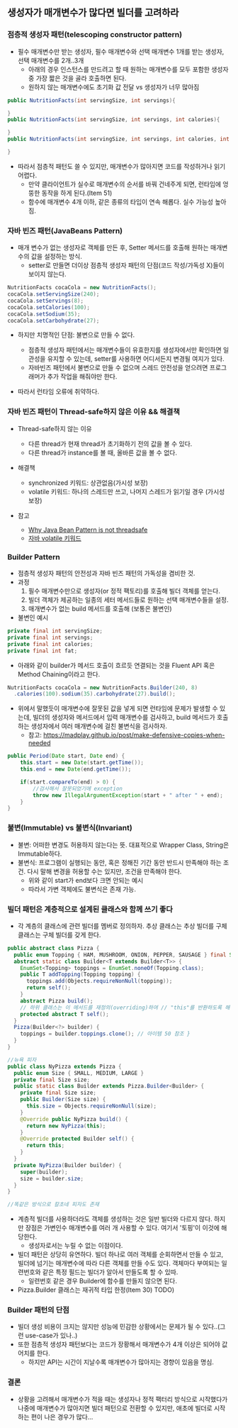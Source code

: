 ## 생성자가 매개변수가 많다면 빌더를 고려하라

### 점층적 생성자 패턴(telescoping constructor pattern)

- 필수 매개변수만 받는 생성자, 필수 매개변수와 선택 매개변수 1개를 받는 생성자, 선택 매개변수를 2개..3개
  * 아래의 경우 인스턴스를 만드려고 할 때 원하는 매개변수를 모두 포함한 생성자 중 가장 짧은 것을 골라 호출하면 된다.
  * 원하지 않는 매개변수에도 초기화 값 전달 vs 생성자가 너무 많아짐

```java
public NutritionFacts(int servingSize, int servings){

}
public NutritionFacts(int servingSize, int servings, int calories){

}
public NutritionFacts(int servingSize, int servings, int calories, int fat){

}
```

- 따라서 점층적 패턴도 쓸 수 있지만, 매개변수가 많아지면 코드를 작성하거나 읽기 어렵다.
  * 만약 클라이언트가 실수로 매개변수의 순서를 바꿔 건네주게 되면, 런타임에 엉뚱한 동작을 하게 된다.(Item 51)
  * 함수에 매개변수 4개 이하, 같은 종류의 타입이 연속 해롭다. 실수 가능성 높아짐.

### 자바 빈즈 패턴(JavaBeans Pattern)
- 매개 변수가 없는 생성자로 객체를 만든 후, Setter 메서드를 호출해 원하는 매개변수의 값을 설정하는 방식.
  * setter로 만들면 더이상 점층적 생성자 패턴의 단점(코드 작성/가독성 X)들이 보이지 않는다.

```java
NutritionFacts cocaCola = new NutritionFacts();
cocaCola.setServingSize(240);
cocaCola.setServings(8);
cocaCola.setCalories(100);
cocaCola.setSodium(35);
cocaCola.setCarbohydrate(27);
```
- 하지만 치명적인 단점: 불변으로 만들 수 없다.
  * 점층적 생성자 패턴에서는 매개변수들이 유효한지를 생성자에서만 확인하면 일관성을 유지할 수 있는데, setter를 사용하면 어디서든지 변경될 여지가 있다.
  * 자바빈즈 패턴에서 불변으로 만들 수 없으며 스레드 안전성을 얻으려면 프로그래머가 추가 작업을 해줘야만 한다.

- 따라서 런타임 오류에 취약하다.
  
### 자바 빈즈 패턴이 Thread-safe하지 않은 이유 && 해결책
- Thread-safe하지 않는 이유
  * 다른 thread가 현재 thread가 초기화하기 전의 값을 볼 수 있다.
  * 다른 thread가 instance를 볼 때, 올바른 값을 볼 수 없다.
- 해결책
  * synchronized 키워드: 상관없음(가시성 보장)
  * volatile 키워드: 하나의 스레드만 쓰고, 나머지 스레드가 읽기일 경우 (가시성 보장)
  
- 참고
  * [Why Java Bean Pattern is not threadsafe](https://stackoverflow.com/questions/44345780/whyjava-bean-pattern-is-not-threadsafe)
  * [자바 volatile 키워드](https://parkcheolu.tistory.com/16)


### Builder Pattern
- 점층적 생성자 패턴의 안전성과 자바 빈즈 패턴의 가독성을 겸비한 것.
- 과정
  1. 필수 매개변수만으로 생성자(or 정적 팩토리)를 호출해 빌더 객체를 얻는다. 
  2. 빌더 객체가 제공하는 일종의 세터 메서드들로 원하는 선택 매개변수들을 설정.
  3. 매개변수가 없는 build 메서드를 호출해 (보통은 불변인)
- 불변인 예시
```java
private final int servingSize;
private final int servings;
private final int calories;
private final int fat;
```


- 아래와 같이 builder가 메서드 호출이 흐르듯 연결되는 것을 Fluent API 혹은 Method Chaining이라고 한다.
```java
NutritionFacts cocaCola = new NutritionFacts.Builder(240, 8)
  .calories(100).sodium(35).carbohydrate(27).build();
```

- 위에서 말했듯이 매개변수에 잘못된 값을 넣게 되면 런타임에 문제가 발생할 수 있는데, 빌더의 생성자와 메서드에서 입력 매개변수를 검사하고, build 메서드가 호출하는 생성자에서 여러 매개변수에 걸친 불변식을 검사하자.
  * 참고: https://madplay.github.io/post/make-defensive-copies-when-needed
```java
public Period(Date start, Date end) {
    this.start = new Date(start.getTime());
    this.end = new Date(end.getTime());

    if(start.compareTo(end) > 0) {
        //검사해서 잘못되었기에 exception
        throw new IllegalArgumentException(start + " after " + end);
    }
}
```

### 불변(Immutable) vs 불변식(Invariant)
- 불변: 어떠한 변경도 허용하지 않는다는 뜻. 대표적으로 Wrapper Class, String은 Immutable하다.
- 불변식: 프로그램이 실행되는 동안, 혹은 정해진 기간 동안 반드시 만족해야 하는 조건. 다시 말해 변경을 허용할 수는 있지만, 조건을 만족해야 한다.
  * 위와 같이 start가 end보다 크면 안되는 예시
  * 따라서 가변 객체에도 불변식은 존재 가능. 


### 빌더 패턴은 계층적으로 설계된 클래스와 함께 쓰기 좋다

- 각 계층의 클래스에 관련 빌더를 멤버로 정의하자. 추상 클래스는 추상 빌더를 구체 클래스는 구체 빌더를 갖게 한다.
```java
public abstract class Pizza {
  public enum Topping { HAM, MUSHROOM, ONION, PEPPER, SAUSAGE } final Set<Topping> toppings;
  abstract static class Builder<T extends Builder<T>> { 
    EnumSet<Topping> toppings = EnumSet.noneOf(Topping.class); 
    public T addTopping(Topping topping) {
      toppings.add(Objects.requireNonNull(topping));
      return self();
    }
    abstract Pizza build();
    // 하위 클래스는 이 메서드를 재정의(overriding)하여 // "this"를 반환하도록 해야 한다.
    protected abstract T self();
  }
  Pizza(Builder<?> builder) {
    toppings = builder.toppings.clone(); // 아이템 50 참조 }
  }
}
```

```java
//뉴욕 피자
public class NyPizza extends Pizza {
  public enum Size { SMALL, MEDIUM, LARGE } 
  private final Size size;
  public static class Builder extends Pizza.Builder<Builder> {
    private final Size size;
    public Builder(Size size) {
      this.size = Objects.requireNonNull(size); 
    }
    @Override public NyPizza build() {
      return new NyPizza(this); 
    }
    @Override protected Builder self() { 
      return this; 
    } 
  }
  private NyPizza(Builder builder) { 
    super(builder);
    size = builder.size; 
  }
}

//똑같은 방식으로 칼초네 피자도 존재
```

- 계층적 빌더를 사용하더라도 객체를 생성하는 것은 일반 빌더와 다르지 않다. 하지만 장점은 가변인수 매개변수를 여러 개 사용할 수 있다. 여기서 '토핑'이 이것에 해당한다.
  * 생성자로서는 누릴 수 없는 이점이다.
- 빌더 패턴은 상당히 유연하다. 빌더 하나로 여러 객체를 순회하면서 만들 수 있고, 빌더에 넘기는 매개변수에 따라 다른 객체를 만들 수도 있다. 객체마다 부여되는 일련번호와 같은 특정 필드는 빌더가 알아서 만들도록 할 수 있따.
  * 일련번호 같은 경우 Builder에 함수를 만들지 않으면 된다.
- Pizza.Builder 클래스는 재귀적 타입 한정(Item 30) TODO)

### Builder 패턴의 단점
- 빌더 생성 비용이 크지는 않지만 성능에 민감한 상황에서는 문제가 될 수 있다..(그런 use-case가 있나..)
- 또한 점층적 생성자 패턴보다는 코드가 장황해서 매개변수가 4개 이상은 되어야 값어치를 한다.
  * 하지만 API는 시간이 지날수록 매개변수가 많아지는 경향이 있음을 명심.

### 결론
- 상황을 고려해서 매개변수가 적을 때는 생성자나 정적 팩터리 방식으로 시작했다가 나중에 매개변수가 많아지면 빌더 패턴으로 전환할 수 있지만, 애초에 빌더로 시작하는 편이 나은 경우가 많다...





